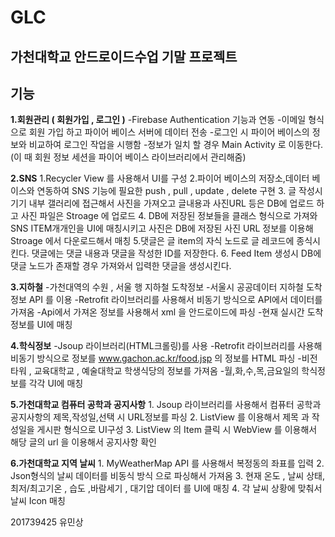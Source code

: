 <h1>GLC</h1>
<h2>가천대학교 안드로이드수업 기말 프로젝트</h2>

<h2>기능</h2>

<strong>1.회원관리 ( 회원가입 , 로그인 )</strong>
    -Firebase Authentication 기능과 연동
    -이메일 형식으로 회원 가입 하고 파이어 베이스 서버에 데이터 전송
    -로그인 시 파이어 베이스의 정보와 비교하여 로그인 작업을 시행함
    -정보가 일치 할 경우 Main Activity 로 이동한다.
    (이 때 회원 정보 세션을 파이어 베이스 라이브러리에서 관리해줌)

<strong>2.SNS</strong>
    1.Recycler View 를 사용해서 UI를 구성
    2.파이어 베이스의 저장소,데이터 베이스와 연동하여
       SNS 기능에 필요한 push , pull , update , delete 구현
    3. 글 작성시 기기 내부 갤러리에 접근해서 사진을 가져오고
       글내용과 사진URL 등은 DB에 업로드 하고 사진 파일은
       Stroage 에 업로드
    4. DB에 저장된 정보들을 클래스 형식으로 가져와  SNS
       ITEM개개인을 UI에 매칭시키고 사진은 DB에 저장된
       사진 URL 정보를 이용해 Stroage 에서 다운로드해서 매칭
    5.댓글은 글 item의 자식 노드로 글 레코드에 종식시킨다.
       댓글에는 댓글 내용과 댓글을 작성한 ID를 저장한다.
    6. Feed Item 생성시 DB에 댓글 노드가 존재할 경우 가져와서
        입력한 댓글을  생성시킨다.

<strong>3.지하철</strong>
    -가천대역의 수원 , 서울 행 지하철 도착정보
    -서울시 공공데이터 지하철 도착정보 API 를 이용
    -Retrofit 라이브러리를 사용해서 비동기 방식으로 API에서 데이터를 가져옴
    -Api에서 가져온 정보를 사용해서 xml 을 안드로이드에 파싱
    -현재 실시간 도착정보를 UI에 매칭


<strong>4.학식정보</strong>
    -Jsoup 라이브러리(HTML크롤링)를 사용
    -Retrofit 라이브러리를 사용해 비동기 방식으로 정보를  www.gachon.ac.kr/food.jsp 의 정보를 HTML 파싱
    -비전타워 , 교육대학교 , 예술대학교 학생식당의    정보를 가져옴
    -월,화,수,목,금요일의 학식정보를 각각 UI에 매칭

<strong>5.가천대학교 컴퓨터 공학과 공지사항</strong>
    1. Jsoup 라이브러리를 사용해서 컴퓨터 공학과 공지사항의 제목,작성일,선택 시 URL정보를 파싱
    2. ListView 를 이용해서 제목 과 작성일을 게시판 형식으로  UI구성
    3. ListView 의 Item 클릭 시 WebView 를    이용해서 해당 글의 url 을 이용해서 공지사항 확인


<strong>6.가천대학교 지역 날씨</strong>
    1. MyWeatherMap API 를 사용해서 복정동의 좌표를 입력
    2. Json형식의 날씨 데이터를  비동식 방식     으로 파싱해서 가져옴
    3. 현재 온도 , 날씨 상태, 최저/최고기온 , 습도 ,바람세기 , 대기압 데이터 를 UI에 매칭
    4. 각 날씨 상황에 맞춰서  날씨  Icon 매칭

201739425 유민상
